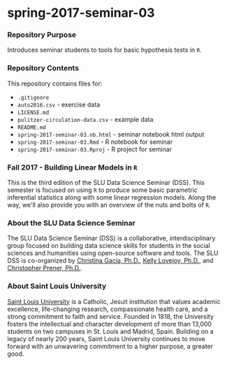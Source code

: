 # spring-2017-seminar-03

### Repository Purpose
Introduces seminar students to tools for basic hypothesis tests in `R`.

### Repository Contents
This repository contains files for:
-   `.gitignore`
-   `auto2016.csv` - exercise data
-   `LICENSE.md`
-   `pulitzer-circulation-data.csv` - example data
-   `README.md`
-   `spring-2017-seminar-03.nb.html` - seminar notebook html output
-   `spring-2017-seminar-03.Rmd` - R notebook for seminar
-   `spring-2017-seminar-03.Rproj` - R project for seminar

### Fall 2017 - Building Linear Models in `R`
This is the third edition of the SLU Data Science Seminar (DSS). This semester is focused on using `R` to produce some basic parametric inferential statistics along with some linear regression models. Along the way, we'll also provide you with an overview of the nuts and bolts of `R`.

### About the SLU Data Science Seminar
The SLU Data Science Seminar (DSS) is a collaborative, interdisciplinary group focused on building data science skills for students in the social sciences and humanities using open-source software and tools. The SLU DSS is co-organized by [Christina Gacia, Ph.D.](mailto:garciacm@slu.edu), [Kelly Lovejoy, Ph.D.](mailto:lovejoykg@slu.edu), and [Christopher Prener, Ph.D.](mailto:prenercg@slu.edu}).

### About Saint Louis University
[Saint Louis University](http://wwww.slu.edu) is a Catholic, Jesuit institution that values academic excellence, life-changing research, compassionate health care, and a strong commitment to faith and service. Founded in 1818, the University fosters the intellectual and character development of more than 13,000 students on two campuses in St. Louis and Madrid, Spain. Building on a legacy of nearly 200 years, Saint Louis University continues to move forward with an unwavering commitment to a higher purpose, a greater good.
